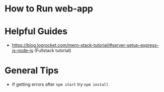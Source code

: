 # How to Run web-app

# Helpful Guides
- https://blog.logrocket.com/mern-stack-tutorial/#server-setup-express-js-node-js (Fullstack tutorial)

# General Tips
- If getting errors after `npm start` try `npm install`